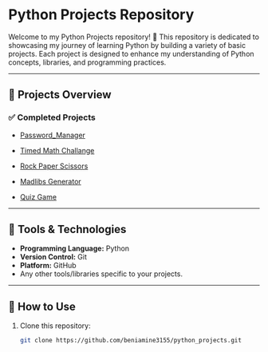 # Python Projects Repository

Welcome to my Python Projects repository! 🎉 This repository is dedicated to showcasing my journey of learning Python by building a variety of basic projects. Each project is designed to enhance my understanding of Python concepts, libraries, and programming practices.

---

## 📂 Projects Overview

### ✅ Completed Projects

- [Password_Manager](https://github.com/beniamine3155/python_projects/blob/main/Password_Manager)

- [Timed Math Challange](https://github.com/beniamine3155/python_projects/blob/main/Timed_Math_Challange)

- [Rock Paper Scissors](https://github.com/beniamine3155/python_projects/blob/main/Rock_Paper_Scissors)

- [Madlibs Generator](https://github.com/beniamine3155/python_projects/tree/main/Madlibs_Generator)

- [Quiz Game](https://github.com/beniamine3155/python_projects/blob/main/Quiz_Game)

---

## 🧰 Tools & Technologies

- **Programming Language:** Python
- **Version Control:** Git
- **Platform:** GitHub
- Any other tools/libraries specific to your projects.

---

## 🚀 How to Use

1. Clone this repository:
   ```bash
   git clone https://github.com/beniamine3155/python_projects.git
   ```

